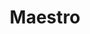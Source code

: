 ---
title: Maestro
description: >-
  Maestro is a mobile UI testing framework that facilitates the testing of user journeys inside an app.   
opinion: >-
  It has the following strengths:
  
  - Easy to get up and running

  - Very good support (Ex:  They have a dedicated slack channel)

  - Very good documentation

link: 
  - https://maestro.mobile.dev/
ring: adopt
quadrant: languages-and-frameworks
businessModel:
  - open-source
  - saas
projectIds:
  - attend
---